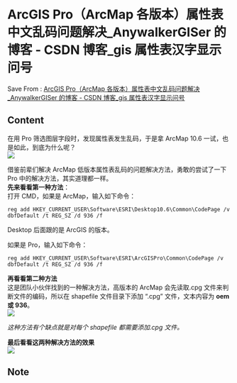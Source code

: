 # ArcGIS Pro（ArcMap 各版本）属性表中文乱码问题解决_AnywalkerGISer 的博客 - CSDN 博客_gis 属性表汉字显示问号
Save From : [ArcGIS Pro（ArcMap 各版本）属性表中文乱码问题解决_AnywalkerGISer 的博客 - CSDN 博客_gis 属性表汉字显示问号](https://blog.csdn.net/qq_24655701/article/details/84944046) 

## Content
在用 Pro 筛选图层字段时，发现属性表发生乱码，于是拿 ArcMap 10.6 一试，也是如此，到底为什么呢？  
![](https://img-blog.csdnimg.cn/20181210173327911.jpg?x-oss-process=image/watermark,type_ZmFuZ3poZW5naGVpdGk,shadow_10,text_aHR0cHM6Ly9ibG9nLmNzZG4ubmV0L3FxXzI0NjU1NzAx,size_16,color_FFFFFF,t_70)
  
借鉴前辈们解决 ArcMap 低版本属性表乱码的问题解决方法，勇敢的尝试了一下 Pro 中的解决方法，其实道理都一样。  
**先来看看第一种方法**：  
打开 CMD，如果是 ArcMap，输入如下命令：

```
reg add HKEY_CURRENT_USER\Software\ESRI\Desktop10.6\Common\CodePage /v dbfDefault /t REG_SZ /d 936 /f

```

Desktop 后面跟的是 ArcGIS 的版本。

如果是 Pro，输入如下命令：

```
reg add HKEY_CURRENT_USER\Software\ESRI\ArcGISPro\Common\CodePage /v dbfDefault /t REG_SZ /d 936 /f

```

**再看看第二种方法**  
这是团队小伙伴找到的一种解决方法，高版本的 ArcMap 会先读取.cpg 文件来判断文件的编码，所以在 shapefile 文件目录下添加 “.cpg” 文件，文本内容为 **oem 或 936**。  
![](https://img-blog.csdnimg.cn/20181210175123123.jpg)
  
_这种方法有个缺点就是对每个 shapefile 都需要添加.cpg 文件。_

**最后看看这两种解决方法的效果**  
![](https://img-blog.csdnimg.cn/20181210180540427.jpg?x-oss-process=image/watermark,type_ZmFuZ3poZW5naGVpdGk,shadow_10,text_aHR0cHM6Ly9ibG9nLmNzZG4ubmV0L3FxXzI0NjU1NzAx,size_16,color_FFFFFF,t_70)
## Note